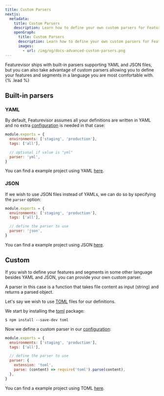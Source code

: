 ```yaml
---
title: Custom Parsers
nextjs:
  metadata:
    title: Custom Parsers
    description: Learn how to define your own custom parsers for Featurevisor going beyond just YAML and JSON files.
    openGraph:
      title: Custom Parsers
      description: Learn how to define your own custom parsers for Featurevisor going beyond just YAML and JSON files.
      images:
        - url: /img/og/docs-advanced-custom-parsers.png
---
```


Featurevisor ships with built-in parsers supporting YAML and JSON files, but you can also take advantage of custom parsers allowing you to define your features and segments in a language you are most comfortable with. {% .lead %}

## Built-in parsers

### YAML

By default, Featurevisor assumes all your definitions are written in YAML and no extra [configuration](/docs/configuration) is needed in that case:

```js {% path="featurevisor.config.js" highlight="6" %}
module.exports = {
  environments: ['staging', 'production'],
  tags: ['all'],

  // optional if value is "yml"
  parser: 'yml',
}
```

You can find a example project using YAML [here](https://github.com/featurevisor/featurevisor/tree/main/examples/example-yml).

### JSON

If we wish to use JSON files instead of YAMLs, we can do so by specifying the `parser` option:

```js {% path="featurevisor.config.js" highlight="6" %}
module.exports = {
  environments: ['staging', 'production'],
  tags: ['all'],

  // define the parser to use
  parser: 'json',
}
```

You can find a example project using JSON [here](https://github.com/featurevisor/featurevisor/tree/main/examples/example-json).

## Custom

If you wish to define your features and segments in some other language besides YAML and JSON, you can provide your own custom parser.

A parser in this case is a function that takes file content as input (string) and returns a parsed object.

Let's say we wish to use [TOML](https://toml.io/en/) files for our definitions.

We start by installing the [toml](https://www.npmjs.com/package/toml) package:

```{% title="Command" %}
$ npm install --save-dev toml
```

Now we define a custom parser in our [configuration](/docs/configuration):

```js {% path="featurevisor.config.js" highlight="6-9" %}
module.exports = {
  environments: ['staging', 'production'],
  tags: ['all'],

  // define the parser to use
  parser: {
    extension: 'toml',
    parse: (content) => require('toml').parse(content),
  },
}
```

You can find a example project using TOML [here](https://github.com/featurevisor/featurevisor/tree/main/examples/example-toml).
